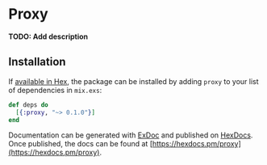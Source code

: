 # Proxy

**TODO: Add description**

## Installation

If [available in Hex](https://hex.pm/docs/publish), the package can be installed
by adding `proxy` to your list of dependencies in `mix.exs`:

```elixir
def deps do
  [{:proxy, "~> 0.1.0"}]
end
```

Documentation can be generated with [ExDoc](https://github.com/elixir-lang/ex_doc)
and published on [HexDocs](https://hexdocs.pm). Once published, the docs can
be found at [https://hexdocs.pm/proxy](https://hexdocs.pm/proxy).

